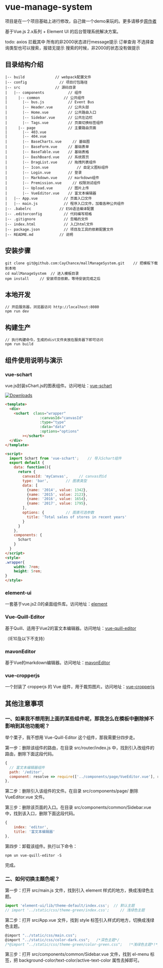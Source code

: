# vue-manage-system #

项目是在一个项目基础上进行修改，自己做一个demo来玩的。更多请移步[原作者](https://github.com/lin-xin/vue-manage-system)

基于Vue.js 2.x系列 + Element UI 的后台管理系统解决方案。

todo:
axios 拦截其中 所有的非2000状态进行message提示
订单查询 不选择查询类型也可以搜索，报错无提示
搜索的时候，非2000的状态没有做提示

## 目录结构介绍 ##

	|-- build              // webpack配置文件
	|-- config               // 项目打包路径
	|-- src                // 源码目录
	|   |-- components           // 组件
	|     |-- common           // 公共组件
	|       |-- bus.js       	 // Event Bus
	|       |-- Header.vue       // 公共头部
	|       |-- Home.vue       	 // 公共路由入口
	|       |-- Sidebar.vue      // 公共左边栏
	|       |-- Tags.vue       	 // 页面切换标签组件
	|     |-- page           	 // 主要路由页面
	|       |-- 403.vue
	|       |-- 404.vue
	|       |-- BaseCharts.vue     // 基础图
	|       |-- BaseForm.vue     // 基础表单
	|       |-- BaseTable.vue    // 基础表格
	|       |-- DashBoard.vue    // 系统首页
	|       |-- DragList.vue     // 拖拽列表组件
	|       |-- Icon.vue			 // 自定义图标组件
	|       |-- Login.vue      	 // 登录
	|       |-- Markdown.vue     // markdown组件
	|       |-- Premission.vue     // 权限测试组件
	|       |-- Upload.vue       // 图片上传
	|       |-- VueEditor.vue    // 富文本编辑器
	|   |-- App.vue            // 页面入口文件
	|   |-- main.js            // 程序入口文件，加载各种公共组件
	|-- .babelrc             // ES6语法编译配置
	|-- .editorconfig          // 代码编写规格
	|-- .gitignore             // 忽略的文件
	|-- index.html             // 入口html文件
	|-- package.json           // 项目及工具的依赖配置文件
	|-- README.md            // 说明


## 安装步骤 ##

	git clone git@github.com:CayChance/mallManageSystem.git    // 把模板下载到本地
	cd mallManageSystem  // 进入模板目录
	npm install     // 安装项目依赖，等待安装完成之后

## 本地开发 ##

	// 开启服务器，浏览器访问 http://localhost:8080
	npm run dev

## 构建生产 ##

	// 执行构建命令，生成的dist文件夹放在服务器下即可访问
	npm run build

## 组件使用说明与演示 ##

### vue-schart ###
vue.js封装sChart.js的图表组件。访问地址：[vue-schart](https://github.com/linxin/vue-schart)
<p><a href="https://www.npmjs.com/package/vue-schart"><img src="https://img.shields.io/npm/dm/vue-schart.svg" alt="Downloads"></a></p>

```html
<template>
  <div>
    <schart  class="wrapper"
				:canvasId="canvasId"
				:type="type"
				:data="data"
				:options="options"
		></schart>
  </div>
</template>

<script>
  import Schart from 'vue-schart';    // 导入Schart组件
  export default {
    data: function(){
      return {
        canvasId: 'myCanvas',     // canvas的id
        type: 'bar',        // 图表类型
        data: [
          {name: '2014', value: 1342},
          {name: '2015', value: 2123},
          {name: '2016', value: 1654},
          {name: '2017', value: 1795},
        ],
        options: {          // 图表可选参数
          title: 'Total sales of stores in recent years'
        }
      }
    },
    components: {
      Schart
    }
  }
</script>
<style>
.wrapper{
	width: 7rem;
	height: 5rem;
}
</style>
```

### element-ui ###
一套基于vue.js2.0的桌面组件库。访问地址：[element](http://element.eleme.io/#/zh-CN/component/layout)

### Vue-Quill-Editor ###
基于Quill、适用于Vue2的富文本编辑器。访问地址：[vue-quill-editor](https://github.com/surmon-china/vue-quill-editor)

（IE10及以下不支持）

### mavonEditor ###
基于Vue的markdown编辑器。访问地址：[mavonEditor](https://github.com/hinesboy/mavonEditor)

### vue-cropperjs ###
一个封装了 cropperjs 的 Vue 组件，用于裁剪图片。访问地址：[vue-cropperjs](https://github.com/Agontuk/vue-cropperjs)

## 其他注意事项 ##
### 一、如果我不想用到上面的某些组件呢，那我怎么在模板中删除掉不影响到其他功能呢？ ###

举个栗子，我不想用 Vue-Quill-Editor 这个组件，那我需要分四步走。

第一步：删除该组件的路由，在目录 src/router/index.js 中，找到引入改组件的路由，删除下面这段代码。

```JavaScript
{
  // 富文本编辑器组件
  path: '/editor',
  component: resolve => require(['../components/page/VueEditor.vue'], resolve)
},
```

第二步：删除引入该组件的文件。在目录 src/components/page/ 删除 VueEditor.vue 文件。

第三步：删除该页面的入口。在目录 src/components/common/Sidebar.vue 中，找到该入口，删除下面这段代码。

```js
{
	index: 'editor',
	title: '富文本编辑器'
},
```

第四步：卸载该组件。执行以下命令：

	npm un vue-quill-editor -S

完成。

### 二、如何切换主题色呢？ ###

第一步：打开 src/main.js 文件，找到引入 element 样式的地方，换成浅绿色主题。

```javascript
import 'element-ui/lib/theme-default/index.css';  // 默认主题
// import '../static/css/theme-green/index.css';     // 浅绿色主题
```

第二步：打开 src/App.vue 文件，找到 style 标签引入样式的地方，切换成浅绿色主题。

```javascript
@import "../static/css/main.css";
@import "../static/css/color-dark.css";   /*深色主题*/
/*@import "../static/css/theme-green/color-green.css";   !*浅绿色主题*!*/
```

第三步：打开 src/components/common/Sidebar.vue 文件，找到 el-menu 标签，把 background-color/text-color/active-text-color 属性去掉即可。

